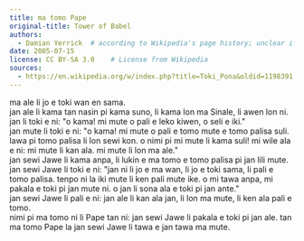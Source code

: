 ```yaml
---
title: ma tomo Pape
original-title: Tower of Babel
authors:
  - Damian Yerrick  # according to Wikipedia's page history; unclear if this is the actual translator
date: 2005-07-15
license: CC BY-SA 3.0    # License from Wikipedia
sources:
  - https://en.wikipedia.org/w/index.php?title=Toki_Pona&oldid=1198391
---
```


ma ale li jo e toki wan en sama.  \
jan ale li kama tan nasin pi kama suno, li kama lon ma Sinale, li awen lon ni.  \
jan li toki e ni: "o kama! mi mute o pali e leko kiwen, o seli e iki."  \
jan mute li toki e ni: "o kama! mi mute o pali e tomo mute e tomo palisa suli. lawa pi tomo palisa li lon sewi kon. o nimi pi mi mute li kama suli! mi wile ala e ni: mi mute li kan ala. mi mute li lon ma ale."  \
jan sewi Jawe li kama anpa, li lukin e ma tomo e tomo palisa pi jan lili mute.  \
jan sewi Jawe li toki e ni: "jan ni li jo e ma wan, li jo e toki sama, li pali e tomo palisa. tenpo ni la iki mute li ken pali mute ike. o mi tawa anpa, mi pakala e   toki pi jan mute ni. o jan li sona ala e toki pi jan ante."   \
jan sewi Jawe li pali e ni: jan ale li kan ala jan, li lon ma mute, li ken ala pali e tomo.  \
nimi pi ma tomo ni li Pape tan ni: jan sewi Jawe li pakala e toki pi jan ale. tan ma tomo Pape la jan sewi Jawe li tawa e jan tawa ma mute.
